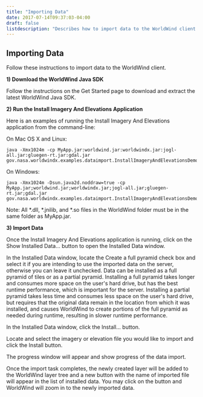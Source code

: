 ```yaml
---
title: "Importing Data"
date: 2017-07-14T09:37:03-04:00
draft: false
listdescription: "Describes how to import data to the WorldWind client."
---
```


## Importing Data

Follow these instructions to import data to the WorldWind client.

**1) Download the WorldWind Java SDK**

Follow the instructions on the Get Started page to download and extract the latest WorldWind Java SDK.

**2) Run the Install Imagery And Elevations Application**

Here is an examples of running the Install Imagery And Elevations application from the command-line:

On Mac OS X and Linux:

```
java -Xmx1024m -cp MyApp.jar:worldwind.jar:worldwindx.jar:jogl-all.jar:gluegen-rt.jar:gdal.jar gov.nasa.worldwindx.examples.dataimport.InstallImageryAndElevationsDemo
```

On Windows:

```
java -Xmx1024m -Dsun.java2d.noddraw=true -cp MyApp.jar;worldwind.jar;worldwindx.jar;jogl-all.jar;gluegen-rt.jar;gdal.jar gov.nasa.worldwindx.examples.dataimport.InstallImageryAndElevationsDemo
```

Note: All *.dll, *.jnilib, and *.so files in the WorldWind folder must be in the same folder as MyApp.jar.

**3) Import Data**

Once the Install Imagery And Elevations application is running, click on the Show Installed Data... button to open the Installed Data window.

In the Installed Data window, locate the Create a full pyramid check box and select it if you are intending to use the imported data on the server, otherwise you can leave it unchecked. Data can be installed as a full pyramid of tiles or as a partial pyramid. Installing a full pyramid takes longer and consumes more space on the user's hard drive, but has the best runtime performance, which is important for the server. Installing a partial pyramid takes less time and consumes less space on the user's hard drive, but requires that the original data remain in the location from which it was installed, and causes WorldWind to create portions of the full pyramid as needed during runtime, resulting in slower runtime performance.

In the Installed Data window, click the Install... button.

Locate and select the imagery or elevation file you would like to import and click the Install button.

The progress window will appear and show progress of the data import.

Once the import task completes, the newly created layer will be added to the WorldWind layer tree and a new button with the name of imported file will appear in the list of installed data. You may click on the button and WorldWind will zoom in to the newly imported data.